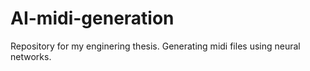 # AI-midi-generation
Repository for my enginering thesis. Generating midi files using neural networks.
